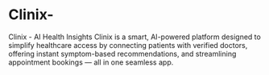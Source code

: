 # Clinix-
Clinix - AI Health Insights
Clinix is a smart, AI-powered platform designed to simplify healthcare access by connecting patients with verified doctors, offering instant symptom-based recommendations, and streamlining appointment bookings — all in one seamless app.
